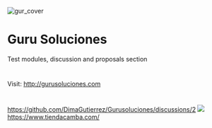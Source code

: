 ![gur_cover](https://github.com/user-attachments/assets/bdeea294-b885-4484-87f2-d96e6a8b8636)
# Guru Soluciones
Test modules, discussion and proposals section
#
Visit: http://gurusoluciones.com

#
https://github.com/DimaGutierrez/Gurusoluciones/discussions/2
![](https://private-user-images.githubusercontent.com/117530171/398000091-67b11e03-6d27-427d-8e4c-b369b0fc47a4.jpg?jwt=eyJhbGciOiJIUzI1NiIsInR5cCI6IkpXVCJ9.eyJpc3MiOiJnaXRodWIuY29tIiwiYXVkIjoicmF3LmdpdGh1YnVzZXJjb250ZW50LmNvbSIsImtleSI6ImtleTUiLCJleHAiOjE3MzQ4ODc2MDQsIm5iZiI6MTczNDg4NzMwNCwicGF0aCI6Ii8xMTc1MzAxNzEvMzk4MDAwMDkxLTY3YjExZTAzLTZkMjctNDI3ZC04ZTRjLWIzNjliMGZjNDdhNC5qcGc_WC1BbXotQWxnb3JpdGhtPUFXUzQtSE1BQy1TSEEyNTYmWC1BbXotQ3JlZGVudGlhbD1BS0lBVkNPRFlMU0E1M1BRSzRaQSUyRjIwMjQxMjIyJTJGdXMtZWFzdC0xJTJGczMlMkZhd3M0X3JlcXVlc3QmWC1BbXotRGF0ZT0yMDI0MTIyMlQxNzA4MjRaJlgtQW16LUV4cGlyZXM9MzAwJlgtQW16LVNpZ25hdHVyZT0wNGFiYzNmOGYzOWM3MDlhZDQ4MGRjZWExNDQxM2E0NTY5MGMzYjdkOTgxNzIwZGNiMmQ0MGEwYjA4YzY1ZGM3JlgtQW16LVNpZ25lZEhlYWRlcnM9aG9zdCJ9.3i8qzV-qTEqRgG9T5CWeO8QrAmiqrB15EFTHvtLaqQk)
https://www.tiendacamba.com/
